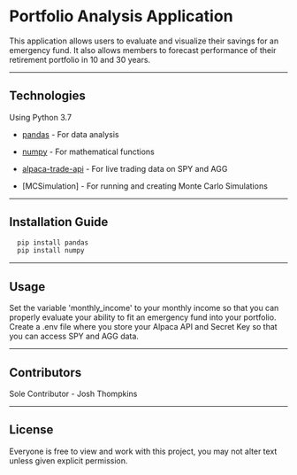 # Portfolio Analysis Application

This application allows users to evaluate and visualize their savings for an emergency fund. It also allows members to forecast performance of their retirement portfolio in 10 and 30 years.

---

## Technologies

Using Python 3.7

* [pandas](https://github.com/google/pandas) - For data analysis

* [numpy](https://github.com/numpy/numpy) - For mathematical functions

* [alpaca-trade-api](https://github.com/alpacahq/alpaca-trade-api-python) - For live trading data on SPY and AGG

* [MCSimulation] - For running and creating Monte Carlo Simulations

---

## Installation Guide

```python
  pip install pandas
  pip install numpy
```

---

## Usage

Set the variable 'monthly_income' to your monthly income so that you can properly evaluate your ability to fit an emergency fund into your portfolio.
Create a .env file where you store your Alpaca API and Secret Key so that you can access SPY and AGG data.



---

## Contributors

Sole Contributor - Josh Thompkins

---

## License

Everyone is free to view and work with this project, you may not alter text unless given explicit permission.
